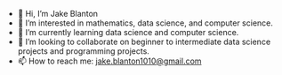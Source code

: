 - 👋 Hi, I’m Jake Blanton
- 👀 I’m interested in mathematics, data science, and computer science.
- 🌱 I’m currently learning data science and computer science.
- 💞️ I’m looking to collaborate on beginner to intermediate data science projects and programming projects.
- 📫 How to reach me: jake.blanton1010@gmail.com

<!---
jakeblanton1010/jakeblanton1010 is a ✨ special ✨ repository because its `README.md` (this file) appears on your GitHub profile.
You can click the Preview link to take a look at your changes.
--->
